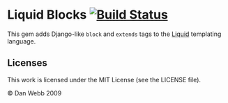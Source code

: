 # Liquid Blocks [![Build Status](https://secure.travis-ci.org/silas/liquid-blocks.png)](http://travis-ci.org/silas/liquid-blocks)

This gem adds Django-like `block` and `extends` tags to the
[Liquid](http://www.liquidmarkup.org/) templating language.

## Licenses

This work is licensed under the MIT License (see the LICENSE file).

&copy; Dan Webb 2009
